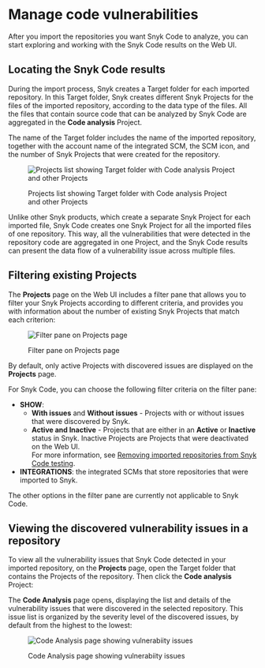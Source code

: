# Manage code vulnerabilities

After you import the repositories you want Snyk Code to analyze, you can start exploring and working with the Snyk Code results on the Web UI.

## Locating the Snyk Code results

During the import process, Snyk creates a Target folder for each imported repository. In this Target folder, Snyk creates different Snyk Projects for the files of the imported repository, according to the data type of the files. All the files that contain source code that can be analyzed by Snyk Code are aggregated in the **Code analysis** Project.

The name of the Target folder includes the name of the imported repository, together with the account name of the integrated SCM, the SCM icon, and the number of Snyk Projects that were created for the repository.

<figure><img src="../../../.gitbook/assets/Snyk code - 1.png" alt="Projects list showing Target folder with Code analysis Project and other Projects"><figcaption><p>Projects list showing Target folder with Code analysis Project and other Projects</p></figcaption></figure>

Unlike other Snyk products, which create a separate Snyk Project for each imported file, Snyk Code creates one Snyk Project for all the imported files of one repository. This way, all the vulnerabilities that were detected in the repository code are aggregated in one Project, and the Snyk Code results can present the data flow of a vulnerability issue across multiple files.

## Filtering existing Projects

The **Projects** page on the Web UI includes a filter pane that allows you to filter your Snyk Projects according to different criteria, and provides you with information about the number of existing Snyk Projects that match each criterion:

<figure><img src="../../../.gitbook/assets/Snyk code - 2.png" alt="Filter pane on Projects page"><figcaption><p>Filter pane on Projects page</p></figcaption></figure>

By default, only active Projects with discovered issues are displayed on the **Projects** page.

For Snyk Code, you can choose the following filter criteria on the filter pane:

* **SHOW**:
  * **With issues** and **Without issues** - Projects with or without issues that were discovered by Snyk.
  * **Active and Inactive** - Projects that are either in an **Active** or **Inactive** status in Snyk. Inactive Projects are Projects that were deactivated on the Web UI.\
    For more information, see [Removing imported repositories from Snyk Code testing](../import-repository-to-snyk/remove-imported-repository.md).
* **INTEGRATIONS**: the integrated SCMs that store repositories that were imported to Snyk.

The other options in the filter pane are currently not applicable to Snyk Code.

## Viewing the discovered vulnerability issues in a repository

To view all the vulnerability issues that Snyk Code detected in your imported repository, on the **Projects** page, open the Target folder that contains the Projects of the repository. Then click the **Code analysis** Project:

The **Code Analysis** page opens, displaying the list and details of the vulnerability issues that were discovered in the selected repository. This issue list is organized by the severity level of the discovered issues, by default from the highest to the lowest:

<figure><img src="../../../.gitbook/assets/Snyk code - 4.png" alt="Code Analysis page showing vulnerabiity issues"><figcaption><p>Code Analysis page showing vulnerabiity issues</p></figcaption></figure>
